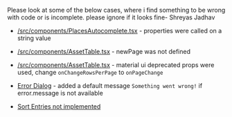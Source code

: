 Please look at some of the below cases, where i find something to be wrong with code or is incomplete. please ignore if it looks fine- Shreyas Jadhav

-   [/src/components/PlacesAutocomplete.tsx](https://gitlab.com/probabble/roundware-web-template/blob/24dc3170c3cb549f0a09c64c3e66759ee890948e/src/components/PlacesAutocomplete.tsx) - properties were called on a string value

-   [/src/components/AssetTable.tsx](https://gitlab.com/probabble/roundware-web-template/blob/24dc3170c3cb549f0a09c64c3e66759ee890948e/src/components/AssetTable.tsx) - newPage was not defined

-   [/src/components/AssetTable.tsx](https://gitlab.com/probabble/roundware-web-template/blob/24dc3170c3cb549f0a09c64c3e66759ee890948e/src/components/AssetTable.tsx) - material ui deprecated props were used, change `onChangeRowsPerPage` to `onPageChange`

-   [Error Dialog](https://gitlab.com/probabble/roundware-web-template/blob/24dc3170c3cb549f0a09c64c3e66759ee890948e/src/components/ErrorDialog.tsx) - added a default message `Something went wrong!` if error.message is not available

-   [Sort Entries not implemented](https://gitlab.com/probabble/roundware-web-template/blob/a904cfdf8dca10021c434c345700b3ee071238eb/src/components/AssetList.tsx)
